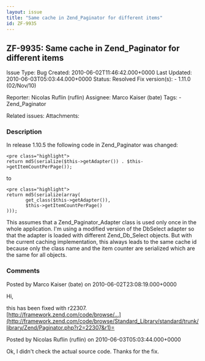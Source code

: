 ```yaml
---
layout: issue
title: "Same cache in Zend_Paginator for different items"
id: ZF-9935
---
```


ZF-9935: Same cache in Zend\_Paginator for different items
----------------------------------------------------------

 Issue Type: Bug Created: 2010-06-02T11:46:42.000+0000 Last Updated: 2010-06-03T05:03:44.000+0000 Status: Resolved Fix version(s): - 1.11.0 (02/Nov/10)
 
 Reporter:  Nicolas Ruflin (ruflin)  Assignee:  Marco Kaiser (bate)  Tags: - Zend\_Paginator
 
 Related issues: 
 Attachments: 
### Description

In release 1.10.5 the following code in Zend\_Paginator was changed:

 
    <pre class="highlight">
    return md5(serialize($this->getAdapter()) . $this->getItemCountPerPage());


to

 
    <pre class="highlight">
    return md5(serialize(array(
           get_class($this->getAdapter()),
           $this->getItemCountPerPage()
    )));


This assumes that a Zend\_Paginator\_Adapter class is used only once in the whole application. I'm using a modified version of the DbSelect adapter so that the adapter is loaded with different Zend\_Db\_Select objects. But with the current caching implementation, this always leads to the same cache id because only the class name and the item counter are serialized which are the same for all objects.

 

 

### Comments

Posted by Marco Kaiser (bate) on 2010-06-02T23:08:19.000+0000

Hi,

this has been fixed with r22307. [http://framework.zend.com/code/browse/…](http://framework.zend.com/code/browse/Standard_Library/standard/trunk/library/Zend/Paginator.php?r2=22307&r1)=

 

 

Posted by Nicolas Ruflin (ruflin) on 2010-06-03T05:03:44.000+0000

Ok, I didn't check the actual source code. Thanks for the fix.

 

 